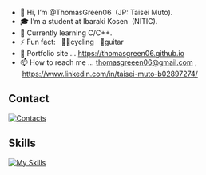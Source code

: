 - 👋 Hi, I’m @ThomasGreen06 &nbsp;(JP: Taisei Muto).
- 🎓 I’m a student at Ibaraki Kosen &nbsp;(NITIC).
- 👀 Currently learning C/C++.
- ⚡ Fun fact: &nbsp; 🚴‍♂️cycling &nbsp; 🎸guitar
- 📰 Portfolio site ... https://thomasgreen06.github.io
- 📫 How to reach me ... thomasgreeen06@gmail.com  , &nbsp;https://www.linkedin.com/in/taisei-muto-b02897274/

## Contact
[![Contacts](https://skillicons.dev/icons?i=linkedin&theme=light)](https://www.linkedin.com/in/taisei-muto-b02897274/)

## Skills
[![My Skills](https://skillicons.dev/icons?i=c,html,css,js,linux,emacs&theme=light)]()

<!---
ThomasGreen06/ThomasGreen06 is a ✨ special ✨ repository because its `README.md` (this file) appears on your GitHub profile.
You can click the Preview link to take a look at your changes.
--->
